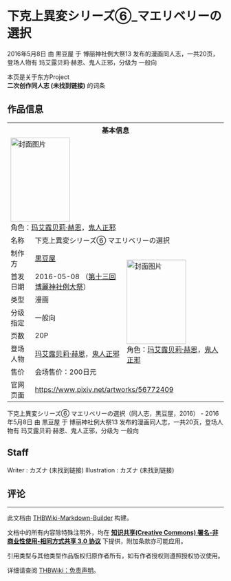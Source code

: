 # 下克上異変シリーズ⑥_マエリベリーの選択

<!-- source html: G:\repos\THBWiki-Markdown-Builder\THBWikiMarkdown\Temp\main\d\db\ns0%3A%E4%B8%8B%E5%85%8B%E4%B8%8A%E7%95%B0%E5%A4%89%E3%82%B7%E3%83%AA%E3%83%BC%E3%82%BA%E2%91%A5_%E3%83%9E%E3%82%A8%E3%83%AA%E3%83%99%E3%83%AA%E3%83%BC%E3%81%AE%E9%81%B8%E6%8A%9E.html -->

2016年5月8日 由 黒豆屋 于 博丽神社例大祭13 发布的漫画同人志，一共20页，登场人物有 玛艾露贝莉·赫恩、鬼人正邪，分级为 一般向

本页是关于东方Project  
 **二次创作同人志 (未找到链接)** 的词条
## 作品信息

<table><tbody><tr><th colspan="3">基本信息</th></tr><tr><td class="cover-artwork-mobile" colspan="2"><a href="./文件-下克上異変シリーズ⑥_マエリベリーの選択封面.jpg.md" class="image" title="封面图片"><img alt="封面图片" src="https://upload.thwiki.cc/thumb/e/e4/%E4%B8%8B%E5%85%8B%E4%B8%8A%E7%95%B0%E5%A4%89%E3%82%B7%E3%83%AA%E3%83%BC%E3%82%BA%E2%91%A5_%E3%83%9E%E3%82%A8%E3%83%AA%E3%83%99%E3%83%AA%E3%83%BC%E3%81%AE%E9%81%B8%E6%8A%9E%E5%B0%81%E9%9D%A2.jpg/138px-%E4%B8%8B%E5%85%8B%E4%B8%8A%E7%95%B0%E5%A4%89%E3%82%B7%E3%83%AA%E3%83%BC%E3%82%BA%E2%91%A5_%E3%83%9E%E3%82%A8%E3%83%AA%E3%83%99%E3%83%AA%E3%83%BC%E3%81%AE%E9%81%B8%E6%8A%9E%E5%B0%81%E9%9D%A2.jpg" decoding="async" loading="lazy" width="138" height="196" srcset="https://upload.thwiki.cc/thumb/e/e4/%E4%B8%8B%E5%85%8B%E4%B8%8A%E7%95%B0%E5%A4%89%E3%82%B7%E3%83%AA%E3%83%BC%E3%82%BA%E2%91%A5_%E3%83%9E%E3%82%A8%E3%83%AA%E3%83%99%E3%83%AA%E3%83%BC%E3%81%AE%E9%81%B8%E6%8A%9E%E5%B0%81%E9%9D%A2.jpg/207px-%E4%B8%8B%E5%85%8B%E4%B8%8A%E7%95%B0%E5%A4%89%E3%82%B7%E3%83%AA%E3%83%BC%E3%82%BA%E2%91%A5_%E3%83%9E%E3%82%A8%E3%83%AA%E3%83%99%E3%83%AA%E3%83%BC%E3%81%AE%E9%81%B8%E6%8A%9E%E5%B0%81%E9%9D%A2.jpg 1.5x, https://upload.thwiki.cc/thumb/e/e4/%E4%B8%8B%E5%85%8B%E4%B8%8A%E7%95%B0%E5%A4%89%E3%82%B7%E3%83%AA%E3%83%BC%E3%82%BA%E2%91%A5_%E3%83%9E%E3%82%A8%E3%83%AA%E3%83%99%E3%83%AA%E3%83%BC%E3%81%AE%E9%81%B8%E6%8A%9E%E5%B0%81%E9%9D%A2.jpg/276px-%E4%B8%8B%E5%85%8B%E4%B8%8A%E7%95%B0%E5%A4%89%E3%82%B7%E3%83%AA%E3%83%BC%E3%82%BA%E2%91%A5_%E3%83%9E%E3%82%A8%E3%83%AA%E3%83%99%E3%83%AA%E3%83%BC%E3%81%AE%E9%81%B8%E6%8A%9E%E5%B0%81%E9%9D%A2.jpg 2x" data-file-width="846" data-file-height="1200"></a><div class="cover-char">角色：<a href="./玛艾露贝莉·赫恩.md" title="玛艾露贝莉·赫恩">玛艾露贝莉·赫恩</a>，<a href="./鬼人正邪.md" title="鬼人正邪">鬼人正邪</a></div></td>
</tr><tr><td class="label">名称</td><td colspan="2"> 下克上異変シリーズ⑥ マエリベリーの選択 </td></tr><tr><td class="label">制作方</td><td><a href="./黒豆屋.md" title="黒豆屋">黒豆屋</a></td><td class="cover-artwork" rowspan="7" style="min-width:196px;"><a href="./文件-下克上異変シリーズ⑥_マエリベリーの選択封面.jpg.md" class="image" title="封面图片"><img alt="封面图片" src="https://upload.thwiki.cc/thumb/e/e4/%E4%B8%8B%E5%85%8B%E4%B8%8A%E7%95%B0%E5%A4%89%E3%82%B7%E3%83%AA%E3%83%BC%E3%82%BA%E2%91%A5_%E3%83%9E%E3%82%A8%E3%83%AA%E3%83%99%E3%83%AA%E3%83%BC%E3%81%AE%E9%81%B8%E6%8A%9E%E5%B0%81%E9%9D%A2.jpg/138px-%E4%B8%8B%E5%85%8B%E4%B8%8A%E7%95%B0%E5%A4%89%E3%82%B7%E3%83%AA%E3%83%BC%E3%82%BA%E2%91%A5_%E3%83%9E%E3%82%A8%E3%83%AA%E3%83%99%E3%83%AA%E3%83%BC%E3%81%AE%E9%81%B8%E6%8A%9E%E5%B0%81%E9%9D%A2.jpg" decoding="async" loading="lazy" width="138" height="196" srcset="https://upload.thwiki.cc/thumb/e/e4/%E4%B8%8B%E5%85%8B%E4%B8%8A%E7%95%B0%E5%A4%89%E3%82%B7%E3%83%AA%E3%83%BC%E3%82%BA%E2%91%A5_%E3%83%9E%E3%82%A8%E3%83%AA%E3%83%99%E3%83%AA%E3%83%BC%E3%81%AE%E9%81%B8%E6%8A%9E%E5%B0%81%E9%9D%A2.jpg/207px-%E4%B8%8B%E5%85%8B%E4%B8%8A%E7%95%B0%E5%A4%89%E3%82%B7%E3%83%AA%E3%83%BC%E3%82%BA%E2%91%A5_%E3%83%9E%E3%82%A8%E3%83%AA%E3%83%99%E3%83%AA%E3%83%BC%E3%81%AE%E9%81%B8%E6%8A%9E%E5%B0%81%E9%9D%A2.jpg 1.5x, https://upload.thwiki.cc/thumb/e/e4/%E4%B8%8B%E5%85%8B%E4%B8%8A%E7%95%B0%E5%A4%89%E3%82%B7%E3%83%AA%E3%83%BC%E3%82%BA%E2%91%A5_%E3%83%9E%E3%82%A8%E3%83%AA%E3%83%99%E3%83%AA%E3%83%BC%E3%81%AE%E9%81%B8%E6%8A%9E%E5%B0%81%E9%9D%A2.jpg/276px-%E4%B8%8B%E5%85%8B%E4%B8%8A%E7%95%B0%E5%A4%89%E3%82%B7%E3%83%AA%E3%83%BC%E3%82%BA%E2%91%A5_%E3%83%9E%E3%82%A8%E3%83%AA%E3%83%99%E3%83%AA%E3%83%BC%E3%81%AE%E9%81%B8%E6%8A%9E%E5%B0%81%E9%9D%A2.jpg 2x" data-file-width="846" data-file-height="1200"></a><div class="cover-char">角色：<a href="./玛艾露贝莉·赫恩.md" title="玛艾露贝莉·赫恩">玛艾露贝莉·赫恩</a>，<a href="./鬼人正邪.md" title="鬼人正邪">鬼人正邪</a></div></td>
</tr><tr><td class="label">首发日期</td><td>2016-05-08&#160;（<a href="/展会作品列表?e=%E5%8D%9A%E4%B8%BD%E7%A5%9E%E7%A4%BE%E4%BE%8B%E5%A4%A7%E7%A5%AD%2313">第十三回 博麗神社例大祭</a>）</td></tr><tr><td class="label">类型</td><td>漫画</td></tr><tr><td class="label">分级指定</td><td>一般向</td></tr><tr><td class="label">页数</td><td>20P</td></tr><tr><td class="label">登场人物</td><td><a href="./玛艾露贝莉·赫恩.md" title="玛艾露贝莉·赫恩">玛艾露贝莉·赫恩</a>，<a href="./鬼人正邪.md" title="鬼人正邪">鬼人正邪</a></td></tr><tr><td class="label">售价</td><td>会场售价：200日元</td></tr>
<tr><td class="label">官网页面</td><td colspan="2"><a rel="nofollow" class="external free" href="https://www.pixiv.net/artworks/56772409">https://www.pixiv.net/artworks/56772409</a></td></tr></tbody></table>

下克上異変シリーズ⑥ マエリベリーの選択（同人志，黒豆屋，2016） - 2016年5月8日 由 黒豆屋 于 博丽神社例大祭13 发布的漫画同人志，一共20页，登场人物有 玛艾露贝莉·赫恩、鬼人正邪，分级为 一般向
## Staff
Writer
: カズナ (未找到链接)
Illustration
: カズナ (未找到链接)

## 评论




---

此文档由 [THBWiki-Markdown-Builder](https://github.com/Delsin-Yu/THBWiki-Markdown-Builder) 构建。

文档中的所有内容除特殊注明外，均在 [**知识共享(Creative Commons) 署名-非商业性使用-相同方式共享 3.0 协议**](https://creativecommons.org/licenses/by-sa/3.0/deed.zh-hans) 下提供，附加条款亦可能应用。

引用类型与其他类型作品版权归原作者所有，如有作者授权则遵照授权协议使用。

详细请查阅 [THBWiki：免责声明](https://thbwiki.cc/THBWiki:%E5%85%8D%E8%B4%A3%E5%A3%B0%E6%98%8E)。

